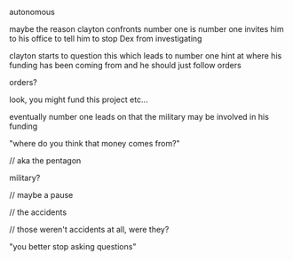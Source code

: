 autonomous

maybe the reason clayton confronts number one is number one invites him to his office to tell him to stop Dex from investigating

clayton starts to question this which leads to number one hint at where his funding has been coming from and he should just follow orders

orders?

look, you might fund this project etc...

eventually number one leads on that the military may be involved in his funding

"where do you think that money comes from?"

// aka the pentagon

military?

// maybe a pause

// the accidents

// those weren't accidents at all, were they?

"you better stop asking questions"